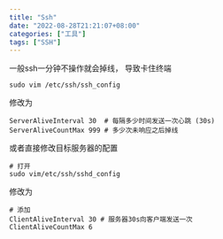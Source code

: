 ```yaml
---
title: "Ssh"
date: "2022-08-28T21:21:07+08:00"
categories: ["工具"]
tags: ["SSH"]
---
```


一般ssh一分钟不操作就会掉线， 导致卡住终端
```shell
sudo vim /etc/ssh/ssh_config
```
修改为
```
ServerAliveInterval 30  # 每隔多少时间发送一次心跳 (30s)
ServerAliveCountMax 999 # 多少次未响应之后掉线   
```


或者直接修改目标服务器的配置
```shell
# 打开
sudo vim/etc/ssh/sshd_config
```
修改为
```
# 添加
ClientAliveInterval 30 # 服务器30s向客户端发送一次
ClientAliveCountMax 6 
```
